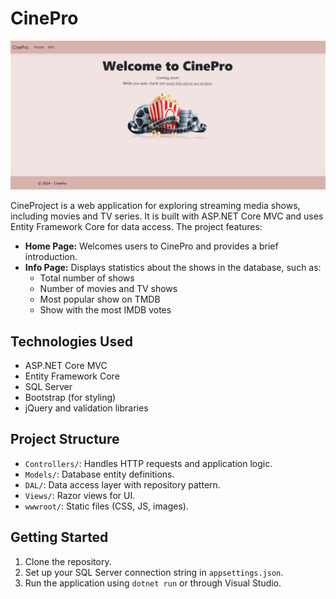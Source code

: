 # CinePro

![CinePro screenshot](hw2-project-thumbnail.png)

CineProject is a web application for exploring streaming media shows, including movies and TV series. It is built with ASP.NET Core MVC and uses Entity Framework Core for data access. The project features:

- **Home Page:** Welcomes users to CinePro and provides a brief introduction.
- **Info Page:** Displays statistics about the shows in the database, such as:
  - Total number of shows
  - Number of movies and TV shows
  - Most popular show on TMDB
  - Show with the most IMDB votes

## Technologies Used

- ASP.NET Core MVC
- Entity Framework Core
- SQL Server
- Bootstrap (for styling)
- jQuery and validation libraries

## Project Structure

- `Controllers/`: Handles HTTP requests and application logic.
- `Models/`: Database entity definitions.
- `DAL/`: Data access layer with repository pattern.
- `Views/`: Razor views for UI.
- `wwwroot/`: Static files (CSS, JS, images).

## Getting Started

1. Clone the repository.
2. Set up your SQL Server connection string in `appsettings.json`.
3. Run the application using `dotnet run` or through Visual Studio.
